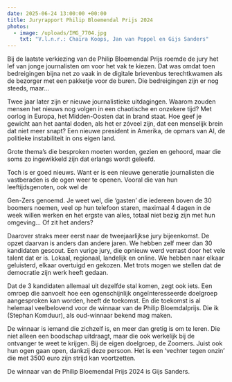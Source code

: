 ```yaml
---
date: 2025-06-24 13:00:00 +00:00
title: Juryrapport Philip Bloemendal Prijs 2024
photos:
  - image: /uploads/IMG_7704.jpg
    txt: "V.l.n.r.: Chaira Koops, Jan van Poppel en Gijs Sanders"
---
```

Bij de laatste verkiezing van de Philip Bloemendal Prijs roemde de jury het lef van jonge journalisten om voor het vak te kiezen. Dat was omdat toen bedreigingen bijna net zo vaak in de digitale brievenbus terechtkwamen als de bezorger met een pakketje voor de buren. Die bedreigingen zijn er nog steeds, maar...

Twee jaar later zijn er nieuwe journalistieke uitdagingen. Waarom zouden mensen het nieuws nog volgen in een chaotische en onzekere tijd? Met oorlog in Europa, het Midden-Oosten dat in brand staat. Hoe geef je gewicht aan het aantal doden, als het er zóveel zijn, dat een menselijk brein dat niet meer snapt? Een nieuwe president in Amerika, de opmars van AI, de politieke instabiliteit in ons eigen land.

Grote thema’s die besproken moeten worden, gezien en gehoord, maar die soms zo ingewikkeld zijn dat erlangs wordt geleefd.

Toch is er goed nieuws. Want er is een nieuwe generatie journalisten die vastberaden is de ogen weer te openen. Vooral die van hun leeftijdsgenoten, ook wel de

Gen-Zers genoemd. Je weet wel, die ‘gasten’ die iedereen boven de 30 boomers noemen, veel op hun telefoon staren, maximaal 4 dagen in de week willen werken en het ergste van alles, totaal niet bezig zijn met hun omgeving... Of zit het anders?

Daarover straks meer eerst naar de tweejaarlijkse jury bijeenkomst. De opzet daarvan is anders dan andere jaren. We hebben zelf meer dan 30 kandidaten gescout. Een vurige jury, die opnieuw werd verrast door het vele talent dat er is. Lokaal, regionaal, landelijk en online. We hebben naar elkaar geluisterd, elkaar overtuigd en gekozen. Met trots mogen we stellen dat de democratie zijn werk heeft gedaan.

Dat de 3 kandidaten allemaal uit dezelfde stal komen, zegt ook iets. Een omroep die aanvoelt hoe een ogenschijnlijk ongeïnteresseerde doelgroep aangesproken kan worden, heeft de toekomst. En die toekomst is al helemaal veelbelovend voor de winnaar van de Philip Bloemdalprijs. Die ik (Stephan Komduur), als oud-winnaar bekend mag maken.

De winnaar is iemand die zichzelf is, en meer dan gretig is om te leren. Die niet alleen een boodschap uitdraagt, maar die ook werkelijk bij de ontvanger te weet te krijgen. Bij de eigen doelgroep, de Zoomers. Juist ook hun ogen gaan open, dankzij deze persoon. Het is een ‘vechter tegen onzin’ die met 3500 euro zijn strijd kan voortzetten.

De winnaar van de Philip Bloemendal Prijs 2024 is Gijs Sanders.